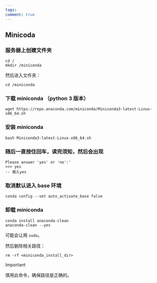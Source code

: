 ```yaml
---
tags: 
comment: true
---
```

## Minicoda
### 服务器上创建文件夹

```
cd /
mkdir /miniconda
```

然后进入文件夹：

```
cd /miniconda
```

### 下载 miniconda （python 3 版本）

```
wget https://repo.anaconda.com/miniconda/Miniconda3-latest-Linux-x86_64.sh
```

### 安装 miniconda

```
bash Miniconda3-latest-Linux-x86_64.sh
```

### 随后一直按住回车，读完须知，然后会出现

```shell
Please answer 'yes' or 'no':'
>>> yes
-- 填入yes
```

### 取消默认进入 base 环境

```
conda config --set auto_activate_base false
```

### 卸载 miniconda

```
conda install anaconda-clean 
anaconda-clean --yes
```

可能会让用 `sudo`。

然后删除相关路径：

```
rm -rf <miniconda_install_dir>
```

> [!important]
> 慎用此命令，确保路径是正确的。

